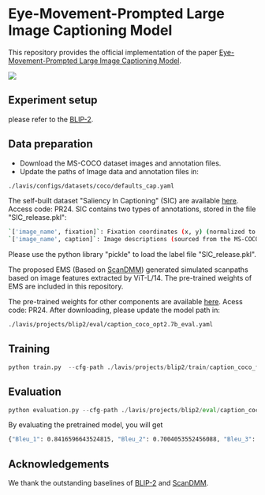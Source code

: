# Eye-Movement-Prompted Large Image Captioning Model
This repository provides the official implementation of the paper [Eye-Movement-Prompted Large Image Captioning Model](https://www.sciencedirect.com/science/article/pii/S0031320324008483).

![](https://github.com/XidianYz/PR-2024-EMLIC/blob/main/framework.jpg)

## Experiment setup
please refer to the [BLIP-2](https://github.com/salesforce/LAVIS/tree/main/projects/blip2).

## Data preparation
* Download the MS-COCO dataset images and annotation files.
* Update the paths of Image data and annotation files in:
```bash
./lavis/configs/datasets/coco/defaults_cap.yaml
```

The self-built dataset "Saliency In Captioning" (SIC) are available [here](https://pan.baidu.com/s/1_NxWJZyzLpwotuWZ7x9Drg). Access code: PR24.  SIC contains two types of annotations, stored in the file "SIC_release.pkl":
```bash
`['image_name', fixation]`: Fixation coordinates (x, y) (normalized to the range [1024, 768]).
`['image_name', caption]`: Image descriptions (sourced from the MS-COCO dataset).
```
Please use the python library "pickle" to load the label file "SIC_release.pkl".

The proposed EMS (Based on [ScanDMM](https://github.com/xiangjieSui/ScanDMM)) generated simulated scanpaths based on image features extracted by ViT-L/14. The pre-trained weights of EMS are included in this repository.

The pre-trained weights for other components are available [here](https://pan.baidu.com/s/1gbvZLQIVjkkhxQtxjBG3Lg). Acess code: PR24. After downloading, please update the model path in:
```bash
./lavis/projects/blip2/eval/caption_coco_opt2.7b_eval.yaml
```

## Training
```python
python train.py  --cfg-path ./lavis/projects/blip2/train/caption_coco_ft.yaml
```
## Evaluation
```python
python evaluation.py --cfg-path ./lavis/projects/blip2/eval/caption_coco_opt2.7b_eval.yaml
```
By evaluating the pretrained model, you will get
```bash
{"Bleu_1": 0.8416596643524815, "Bleu_2": 0.7004053552456088, "Bleu_3": 0.5631765056538399, "Bleu_4": 0.44376940296846634, "METEOR": 0.31258980379624124, "ROUGE_L": 0.6190987658426934, "CIDEr": 1.4508326134641394, "SPICE": 0.24624060411514903}
```

## Acknowledgements
We thank the outstanding baselines of [BLIP-2](https://github.com/salesforce/LAVIS/tree/main/projects/blip2) and [ScanDMM](https://github.com/xiangjieSui/ScanDMM).

